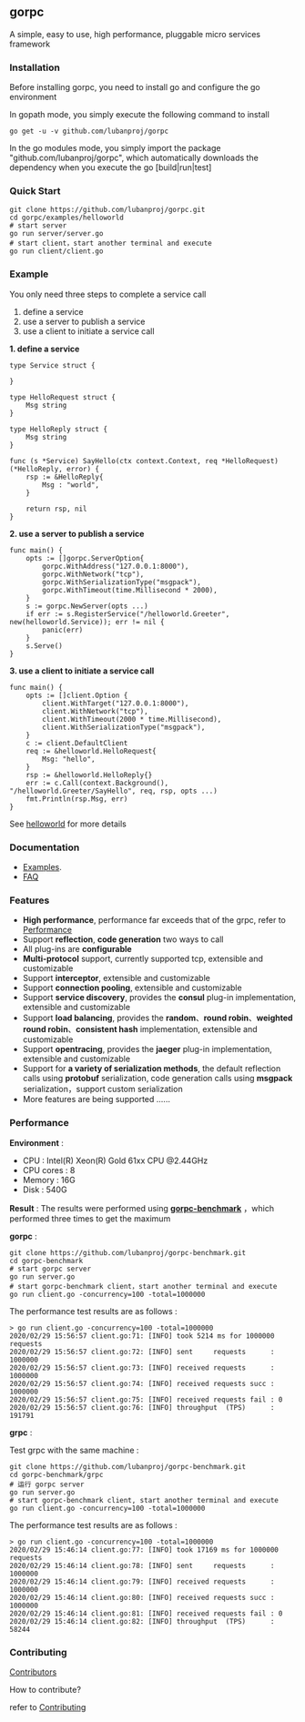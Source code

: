## gorpc
A simple, easy to use, high performance, pluggable micro services framework

### Installation
Before installing gorpc, you need to install go and configure the go environment

In gopath mode, you simply execute the following command to install

```
go get -u -v github.com/lubanproj/gorpc
```
In the go modules mode, you simply import the package "github.com/lubanproj/gorpc", which automatically downloads the dependency when you execute the go [build|run|test]

### Quick Start
```
git clone https://github.com/lubanproj/gorpc.git
cd gorpc/examples/helloworld
# start server
go run server/server.go
# start client，start another terminal and execute
go run client/client.go
```
### Example

You only need three steps to complete a service call

1. define a service
2. use a server to publish a service
3. use a client to initiate a service call

**1. define a service**

```
type Service struct {

}

type HelloRequest struct {
	Msg string
}

type HelloReply struct {
	Msg string
}

func (s *Service) SayHello(ctx context.Context, req *HelloRequest) (*HelloReply, error) {
	rsp := &HelloReply{
		Msg : "world",
	}

	return rsp, nil
}

```

**2. use a server to publish a service**

```
func main() {
	opts := []gorpc.ServerOption{
		gorpc.WithAddress("127.0.0.1:8000"),
		gorpc.WithNetwork("tcp"),
		gorpc.WithSerializationType("msgpack"),
		gorpc.WithTimeout(time.Millisecond * 2000),
	}
	s := gorpc.NewServer(opts ...)
	if err := s.RegisterService("/helloworld.Greeter", new(helloworld.Service)); err != nil {
		panic(err)
	}
	s.Serve()
}
```

**3. use a client to initiate a service call**

```
func main() {
	opts := []client.Option {
		client.WithTarget("127.0.0.1:8000"),
		client.WithNetwork("tcp"),
		client.WithTimeout(2000 * time.Millisecond),
		client.WithSerializationType("msgpack"),
	}
	c := client.DefaultClient
	req := &helloworld.HelloRequest{
		Msg: "hello",
	}
	rsp := &helloworld.HelloReply{}
	err := c.Call(context.Background(), "/helloworld.Greeter/SayHello", req, rsp, opts ...)
	fmt.Println(rsp.Msg, err)
}
```

See [helloworld](https://github.com/lubanproj/gorpc/tree/master/examples/helloworld) for more details


### Documentation
- [Examples](https://github.com/lubanproj/gorpc/tree/master/examples).
- [FAQ](https://github.com/lubanproj/gorpc/wiki/FAQ)
### Features
- **High performance**, performance far exceeds that of the grpc, refer to [Performance](#Performance)
- Support **reflection**, **code generation** two ways to call
- All plug-ins are **configurable**
- **Multi-protocol** support, currently supported tcp, extensible and customizable
- Support **interceptor**, extensible and customizable
- Support **connection pooling**, extensible and customizable
- Support **service discovery**, provides the **consul** plug-in implementation, extensible and customizable
- Support **load balancing**, provides the **random**、**round robin**、**weighted round robin**、**consistent hash** implementation, extensible and customizable
- Support **opentracing**, provides the **jaeger** plug-in implementation, extensible and customizable
- Support for **a variety of serialization methods**, the default reflection calls using **protobuf** serialization,  code generation calls using **msgpack** serialization，support custom serialization
- More features are being supported ......

### <span id="Performance">Performance</span>
**Environment** :
- CPU : Intel(R) Xeon(R) Gold 61xx CPU @2.44GHz
- CPU cores : 8
- Memory : 16G
- Disk : 540G

**Result** :
The results were performed using [**gorpc-benchmark**](https://github.com/lubanproj/gorpc-benchmark) ，which performed three times to get the maximum

**gorpc** :
```
git clone https://github.com/lubanproj/gorpc-benchmark.git
cd gorpc-benchmark
# start gorpc server
go run server.go
# start gorpc-benchmark client，start another terminal and execute
go run client.go -concurrency=100 -total=1000000
```
The performance test results are as follows : 
```
> go run client.go -concurrency=100 -total=1000000
2020/02/29 15:56:57 client.go:71: [INFO] took 5214 ms for 1000000 requests
2020/02/29 15:56:57 client.go:72: [INFO] sent     requests      : 1000000
2020/02/29 15:56:57 client.go:73: [INFO] received requests      : 1000000
2020/02/29 15:56:57 client.go:74: [INFO] received requests succ : 1000000
2020/02/29 15:56:57 client.go:75: [INFO] received requests fail : 0
2020/02/29 15:56:57 client.go:76: [INFO] throughput  (TPS)      : 191791
```
**grpc** : 

Test grpc with the same machine :
```
git clone https://github.com/lubanproj/gorpc-benchmark.git
cd gorpc-benchmark/grpc
# 运行 gorpc server
go run server.go
# start gorpc-benchmark client, start another terminal and execute 
go run client.go -concurrency=100 -total=1000000
```
The performance test results are as follows : 
```
> go run client.go -concurrency=100 -total=1000000
2020/02/29 15:46:14 client.go:77: [INFO] took 17169 ms for 1000000 requests
2020/02/29 15:46:14 client.go:78: [INFO] sent     requests      : 1000000
2020/02/29 15:46:14 client.go:79: [INFO] received requests      : 1000000
2020/02/29 15:46:14 client.go:80: [INFO] received requests succ : 1000000
2020/02/29 15:46:14 client.go:81: [INFO] received requests fail : 0
2020/02/29 15:46:14 client.go:82: [INFO] throughput  (TPS)      : 58244
```

### Contributing
[Contributors](https://github.com/lubanproj/gorpc/graphs/contributors)

How to contribute?

refer to [Contributing](https://github.com/lubanproj/gorpc/blob/master/CONTRIBUTING.md)


